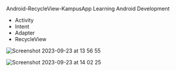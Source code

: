 Android-RecycleView-KampusApp
Learning Android Development

- Activity
- Intent
- Adapter
- RecycleView

![Screenshot 2023-09-23 at 13 56 55](https://github.com/ndridm2/Android-RecycleView-KampusApp/assets/64353589/9a5fb62c-6047-4da5-8479-a84965535065)

![Screenshot 2023-09-23 at 14 02 25](https://github.com/ndridm2/Android-RecycleView-KampusApp/assets/64353589/656857b4-680f-4e57-9273-164be028687d)
